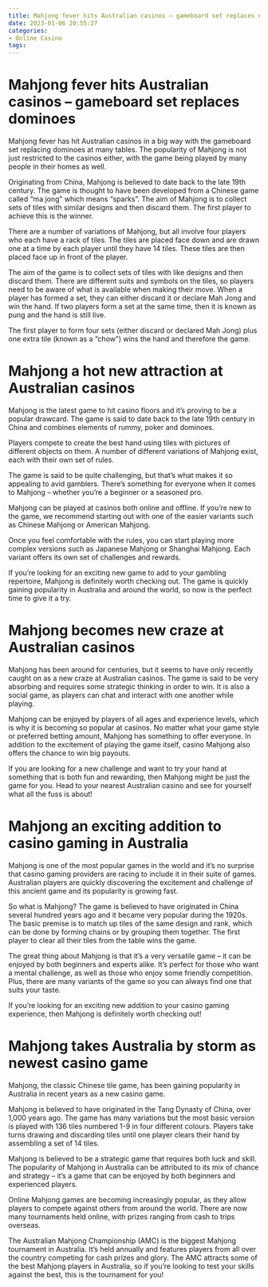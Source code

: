 ```yaml
---
title: Mahjong fever hits Australian casinos – gameboard set replaces dominoes
date: 2023-01-06 20:55:27
categories:
- Online Casino
tags:
---
```



#  Mahjong fever hits Australian casinos – gameboard set replaces dominoes

Mahjong fever has hit Australian casinos in a big way with the gameboard set replacing dominoes at many tables. The popularity of Mahjong is not just restricted to the casinos either, with the game being played by many people in their homes as well.

Originating from China, Mahjong is believed to date back to the late 19th century. The game is thought to have been developed from a Chinese game called “ma jong” which means “sparks”. The aim of Mahjong is to collect sets of tiles with similar designs and then discard them. The first player to achieve this is the winner.

There are a number of variations of Mahjong, but all involve four players who each have a rack of tiles. The tiles are placed face down and are drawn one at a time by each player until they have 14 tiles. These tiles are then placed face up in front of the player.

The aim of the game is to collect sets of tiles with like designs and then discard them. There are different suits and symbols on the tiles, so players need to be aware of what is available when making their move. When a player has formed a set, they can either discard it or declare Mah Jong and win the hand. If two players form a set at the same time, then it is known as pung and the hand is still live.

The first player to form four sets (either discard or declared Mah Jong) plus one extra tile (known as a “chow”) wins the hand and therefore the game.

#  Mahjong a hot new attraction at Australian casinos

Mahjong is the latest game to hit casino floors and it’s proving to be a popular drawcard. The game is said to date back to the late 19th century in China and combines elements of rummy, poker and dominoes.

Players compete to create the best hand using tiles with pictures of different objects on them. A number of different variations of Mahjong exist, each with their own set of rules.

The game is said to be quite challenging, but that’s what makes it so appealing to avid gamblers. There’s something for everyone when it comes to Mahjong – whether you’re a beginner or a seasoned pro.

Mahjong can be played at casinos both online and offline. If you’re new to the game, we recommend starting out with one of the easier variants such as Chinese Mahjong or American Mahjong.

Once you feel comfortable with the rules, you can start playing more complex versions such as Japanese Mahjong or Shanghai Mahjong. Each variant offers its own set of challenges and rewards.

If you’re looking for an exciting new game to add to your gambling repertoire, Mahjong is definitely worth checking out. The game is quickly gaining popularity in Australia and around the world, so now is the perfect time to give it a try.

#  Mahjong becomes new craze at Australian casinos

Mahjong has been around for centuries, but it seems to have only recently caught on as a new craze at Australian casinos. The game is said to be very absorbing and requires some strategic thinking in order to win. It is also a social game, as players can chat and interact with one another while playing.

Mahjong can be enjoyed by players of all ages and experience levels, which is why it is becoming so popular at casinos. No matter what your game style or preferred betting amount, Mahjong has something to offer everyone. In addition to the excitement of playing the game itself, casino Mahjong also offers the chance to win big payouts.

If you are looking for a new challenge and want to try your hand at something that is both fun and rewarding, then Mahjong might be just the game for you. Head to your nearest Australian casino and see for yourself what all the fuss is about!

#  Mahjong an exciting addition to casino gaming in Australia

Mahjong is one of the most popular games in the world and it’s no surprise that casino gaming providers are racing to include it in their suite of games. Australian players are quickly discovering the excitement and challenge of this ancient game and its popularity is growing fast.

So what is Mahjong? The game is believed to have originated in China several hundred years ago and it became very popular during the 1920s. The basic premise is to match up tiles of the same design and rank, which can be done by forming chains or by grouping them together. The first player to clear all their tiles from the table wins the game.

The great thing about Mahjong is that it’s a very versatile game – it can be enjoyed by both beginners and experts alike. It’s perfect for those who want a mental challenge, as well as those who enjoy some friendly competition. Plus, there are many variants of the game so you can always find one that suits your taste.

If you’re looking for an exciting new addition to your casino gaming experience, then Mahjong is definitely worth checking out!

#  Mahjong takes Australia by storm as newest casino game

Mahjong, the classic Chinese tile game, has been gaining popularity in Australia in recent years as a new casino game.

Mahjong is believed to have originated in the Tang Dynasty of China, over 1,000 years ago. The game has many variations but the most basic version is played with 136 tiles numbered 1-9 in four different colours. Players take turns drawing and discarding tiles until one player clears their hand by assembling a set of 14 tiles.

Mahjong is believed to be a strategic game that requires both luck and skill. The popularity of Mahjong in Australia can be attributed to its mix of chance and strategy – it’s a game that can be enjoyed by both beginners and experienced players.

Online Mahjong games are becoming increasingly popular, as they allow players to compete against others from around the world. There are now many tournaments held online, with prizes ranging from cash to trips overseas.

The Australian Mahjong Championship (AMC) is the biggest Mahjong tournament in Australia. It’s held annually and features players from all over the country competing for cash prizes and glory. The AMC attracts some of the best Mahjong players in Australia, so if you’re looking to test your skills against the best, this is the tournament for you!